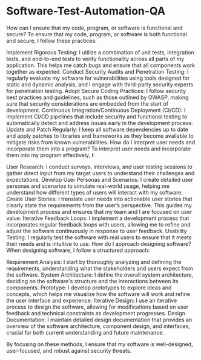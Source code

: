 # Software-Test-Automation-QA

How can I ensure that my code, program, or software is functional and secure?
To ensure that my code, program, or software is both functional and secure, I follow these practices:

Implement Rigorous Testing: I utilize a combination of unit tests, integration tests, and end-to-end tests to verify functionality across all parts of my application. This helps me catch bugs and ensure that all components work together as expected.
Conduct Security Audits and Penetration Testing: I regularly evaluate my software for vulnerabilities using tools designed for static and dynamic analysis, and I engage with third-party security experts for penetration testing.
Adopt Secure Coding Practices: I follow security best practices and guidelines, such as those outlined by OWASP, making sure that security considerations are embedded from the start of development.
Continuous Integration/Continuous Deployment (CI/CD): I implement CI/CD pipelines that include security and functional testing to automatically detect and address issues early in the development process.
Update and Patch Regularly: I keep all software dependencies up to date and apply patches to libraries and frameworks as they become available to mitigate risks from known vulnerabilities.
How do I interpret user needs and incorporate them into a program?
To interpret user needs and incorporate them into my program effectively, I:

User Research: I conduct surveys, interviews, and user testing sessions to gather direct input from my target users to understand their challenges and expectations.
Develop User Personas and Scenarios: I create detailed user personas and scenarios to simulate real-world usage, helping me understand how different types of users will interact with my software.
Create User Stories: I translate user needs into actionable user stories that clearly state the requirements from the user’s perspective. This guides my development process and ensures that my team and I are focused on user value.
Iterative Feedback Loops: I implement a development process that incorporates regular feedback loops with users, allowing me to refine and adjust the software continuously in response to user feedback.
Usability Testing: I regularly test the software with real users to ensure that it meets their needs and is intuitive to use.
How do I approach designing software?
When designing software, I follow a structured approach:

Requirement Analysis: I start by thoroughly analyzing and defining the requirements, understanding what the stakeholders and users expect from the software.
System Architecture: I define the overall system architecture, deciding on the software's structure and the interactions between its components.
Prototype: I develop prototypes to explore ideas and concepts, which helps me visualize how the software will work and refine the user interface and experience.
Iterative Design: I use an iterative process to design the software, allowing for modifications based on user feedback and technical constraints as development progresses.
Design Documentation: I maintain detailed design documentation that provides an overview of the software architecture, component design, and interfaces, crucial for both current understanding and future maintenance.

By focusing on these methods, I ensure that my software is well-designed, user-focused, and robust against security threats. 
